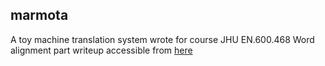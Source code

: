 ## marmota

A toy machine translation system wrote for course JHU EN.600.468
Word alignment part writeup accessible from [here](https://www.evernote.com/l/AQipqyXR84JDEayDPn7GHi8IBrXj2dOVis0)
